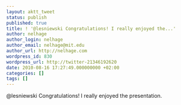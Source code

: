 ```yaml
---
layout: aktt_tweet
status: publish
published: true
title: ! '@lesniewski Congratulations! I really enjoyed the...'
author: nelhage
author_login: nelhage
author_email: nelhage@mit.edu
author_url: http://nelhage.com
wordpress_id: 830
wordpress_url: http://twitter-21346192620
date: 2010-08-16 17:27:49.000000000 +02:00
categories: []
tags: []
---
```

@lesniewski Congratulations! I really enjoyed the presentation.
